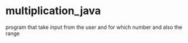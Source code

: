 # multiplication_java
program that take input from the user and for which number and also the range 
